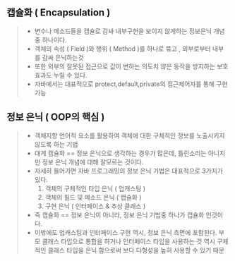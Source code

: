 

## 캡슐화 ( Encapsulation )
> - 변수나 메소드들을 캡슐로 감싸 내부구현을 보이지 않게하는 정보은닉 개념중 하나이다.
> - 객체의 속성 ( Field )와 행위 ( Method )를 하나로 묶고 , 외부로부터 내부를 감싸 은닉하는것
> - 또한 외부의 잘못된 접근으로 값이 변하는 의도치 않은 동작을 방지하는 보호 효과도 누릴 수 있다.
> - 자바에서는 대표적으로 protect,default,private의 접근제어자를 통해 구현가능


## 정보 은닉 ( OOP의 핵심 )
> - 객체지향 언어적 요소를 활용하여 객체에 대한 구체적인 정보를 노출시키지 않도록 하는 기법
> - 대게 캡슐화 == 정보 은닉으로 생각하는 경우가 많은데, 틀린소리는 아니지만 정보 은닉 개념에 대해 잘모르는 것이다.
> - 자세히 들어가면 자바 프로그래밍의 정보 은닉 기법은 대표적으로 3가지가 있다.
>   1. 객체의 구체적인 타입 은닉 ( 업캐스팅 )
>   2. 객체의 필드 및 메소드 은닉 ( 캡슐화 )
>   3. 구현 은닉 ( 인터페이스 & 추상 클래스 )
> - 즉 캡슐화 == 정보 은닉이 아니라, 정보 은닉 기법중 하나가 캡슐화 인것이다.
> - 이밖에도 업캐스팅과 인터페이스 구현 역시, 정보 은닉 측면에 포함된다. 부모 클래스 타입으로 통합을 하거나 인터페이스 타입을 사용하는 것 역시 구체적인 클래스 타입을 은닉 함으로써 보다 다형성을 높혀 사용할 수 있기 때문